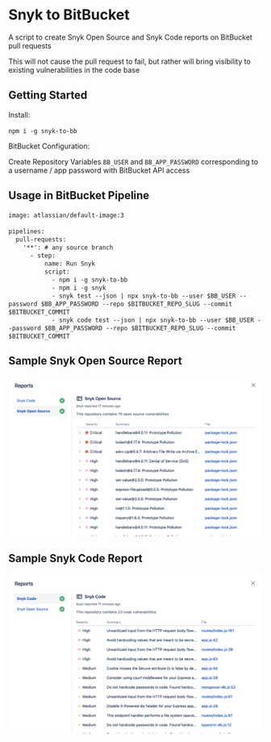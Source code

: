# Snyk to BitBucket

A script to create Snyk Open Source and Snyk Code reports on BitBucket pull requests

This will not cause the pull request to fail, but rather will bring visibility to existing vulnerabilities in the code base

## Getting Started 

Install:

`npm i -g snyk-to-bb`

BitBucket Configuration:

Create Repository Variables `BB_USER` and `BB_APP_PASSWORD` corresponding to a username / app password with BitBucket API access

## Usage in BitBucket Pipeline

```
image: atlassian/default-image:3

pipelines:
  pull-requests:
    '**': # any source branch 
      - step:
          name: Run Snyk 
          script:
            - npm i -g snyk-to-bb
            - npm i -g snyk
            - snyk test --json | npx snyk-to-bb --user $BB_USER --password $BB_APP_PASSWORD --repo $BITBUCKET_REPO_SLUG --commit $BITBUCKET_COMMIT
            - snyk code test --json | npx snyk-to-bb --user $BB_USER --password $BB_APP_PASSWORD --repo $BITBUCKET_REPO_SLUG --commit $BITBUCKET_COMMIT
```

## Sample Snyk Open Source Report

<img width="650" src="https://raw.githubusercontent.com/dylansnyk/snyk-to-bitbucket/46fe73cf3b603091775b4e1518c6e92a833c6102/assets/snyk-open-source-sample-report.png">

## Sample Snyk Code Report

<img width="650" src="https://raw.githubusercontent.com/dylansnyk/snyk-to-bitbucket/46fe73cf3b603091775b4e1518c6e92a833c6102/assets/snyk-code-sample-report.png">
